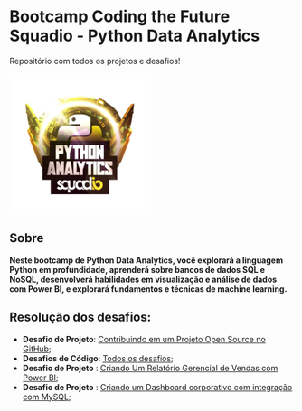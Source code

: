 # Bootcamp Coding the Future Squadio - Python Data Analytics
Repositório com todos os projetos e desafios!


<img src="images\logo.webp" align='center' alt="drawing" width="250" heigth="250"/>

## Sobre

**Neste bootcamp de Python Data Analytics, você explorará a linguagem Python em profundidade, aprenderá sobre bancos de dados SQL e NoSQL, desenvolverá habilidades em visualização e análise de dados com Power BI, e explorará fundamentos e técnicas de machine learning.**

## Resolução dos desafios:

* **Desafio de Projeto**: [Contribuindo em um Projeto Open Source no GitHub](https://github.com/Jcnok/bootcamp-Coding-The-Future-Squadio-Python-Data-Analytics/blob/main/DP1/README.md#desafio-contribuindo-em-um-projeto-open-source-no-github);
* **Desafios de Código**: [Todos os desafios](https://github.com/Jcnok/bootcamp-Coding-The-Future-Squadio-Python-Data-Analytics/tree/main/DCs#resolu%C3%A7%C3%A3o-dos-desafios-de-c%C3%B3digo-python);
* **Desafio de Projeto** : [Criando Um Relatório Gerencial de Vendas com Power BI](https://github.com/Jcnok/bootcamp-Coding-The-Future-Squadio-Python-Data-Analytics/tree/main/DP2#desafio-criando-um-relat%C3%B3rio-gerencial-de-vendas-com-power-bi);
* **Desafio de Projeto** : [Criando um Dashboard corporativo com integração com MySQL](https://github.com/Jcnok/bootcamp-Coding-The-Future-Squadio-Python-Data-Analytics/tree/main/DP3#desafio--projeto-de-integra%C3%A7%C3%A3o-de-dados-com-power-bi);

